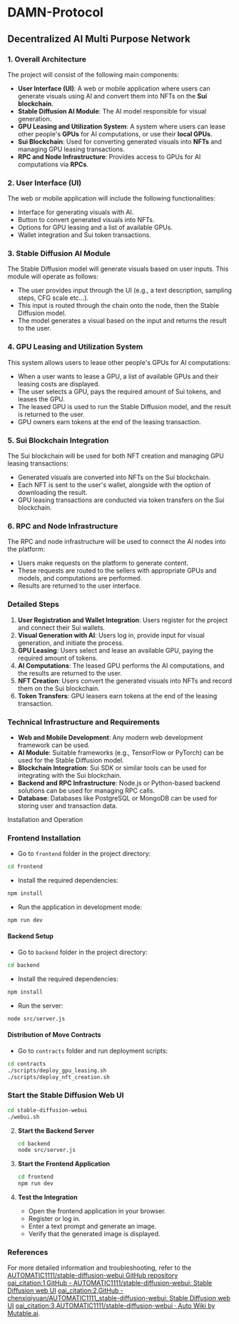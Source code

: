 # DAMN-Protocol
## Decentralized AI Multi Purpose Network

### 1. Overall Architecture
The project will consist of the following main components:
- **User Interface (UI)**: A web or mobile application where users can generate visuals using AI and convert them into NFTs on the **Sui blockchain**.
- **Stable Diffusion AI Module**: The AI model responsible for visual generation.
- **GPU Leasing and Utilization System**: A system where users can lease other people's **GPUs** for AI computations, or use their **local GPUs**.
- **Sui Blockchain**: Used for converting generated visuals into **NFTs** and managing GPU leasing transactions.
- **RPC and Node Infrastructure**: Provides access to GPUs for AI computations via **RPCs**.

### 2. User Interface (UI)
The web or mobile application will include the following functionalities:
- Interface for generating visuals with AI.
- Button to convert generated visuals into NFTs.
- Options for GPU leasing and a list of available GPUs.
- Wallet integration and Sui token transactions.

### 3. Stable Diffusion AI Module
The Stable Diffusion model will generate visuals based on user inputs. This module will operate as follows:
- The user provides input through the UI (e.g., a text description, sampling steps, CFG scale etc...).
- This input is routed through the chain onto the node, then the Stable Diffusion model.
- The model generates a visual based on the input and returns the result to the user.

### 4. GPU Leasing and Utilization System
This system allows users to lease other people's GPUs for AI computations:
- When a user wants to lease a GPU, a list of available GPUs and their leasing costs are displayed.
- The user selects a GPU, pays the required amount of Sui tokens, and leases the GPU.
- The leased GPU is used to run the Stable Diffusion model, and the result is returned to the user.
- GPU owners earn tokens at the end of the leasing transaction.

### 5. Sui Blockchain Integration
The Sui blockchain will be used for both NFT creation and managing GPU leasing transactions:
- Generated visuals are converted into NFTs on the Sui blockchain.
- Each NFT is sent to the user's wallet, alongside with the option of downloading the result.
- GPU leasing transactions are conducted via token transfers on the Sui blockchain.

### 6. RPC and Node Infrastructure
The RPC and node infrastructure will be used to connect the AI nodes into the platform:
- Users make requests on the platform to generate content.
- These requests are routed to the sellers with appropriate GPUs and models, and computations are performed.
- Results are returned to the user interface.

### Detailed Steps
1. **User Registration and Wallet Integration**: Users register for the project and connect their Sui wallets.
2. **Visual Generation with AI**: Users log in, provide input for visual generation, and initiate the process.
3. **GPU Leasing**: Users select and lease an available GPU, paying the required amount of tokens.
4. **AI Computations**: The leased GPU performs the AI computations, and the results are returned to the user.
5. **NFT Creation**: Users convert the generated visuals into NFTs and record them on the Sui blockchain.
6. **Token Transfers**: GPU leasers earn tokens at the end of the leasing transaction.

### Technical Infrastructure and Requirements
- **Web and Mobile Development**: Any modern web development framework can be used.
- **AI Module**: Suitable frameworks (e.g., TensorFlow or PyTorch) can be used for the Stable Diffusion model.
- **Blockchain Integration**: Sui SDK or similar tools can be used for integrating with the Sui blockchain.
- **Backend and RPC Infrastructure**: Node.js or Python-based backend solutions can be used for managing RPC calls.
- **Database**: Databases like PostgreSQL or MongoDB can be used for storing user and transaction data.

Installation and Operation

### Frontend Installation

- Go to `frontend` folder in the project directory:
```bash
cd frontend
```

- Install the required dependencies:
```bash
npm install
```

- Run the application in development mode:
```bash
npm run dev
```

#### Backend Setup

- Go to `backend` folder in the project directory:
```bash
cd backend
```

- Install the required dependencies:
```bash
npm install
```

- Run the server:
```bash
node src/server.js
```

#### Distribution of Move Contracts

- Go to `contracts` folder and run deployment scripts:
```bash
cd contracts
./scripts/deploy_gpu_leasing.sh
./scripts/deploy_nft_creation.sh
```
### Start the Stable Diffusion Web UI

   ```bash
   cd stable-diffusion-webui
   ./webui.sh
   ```

2. **Start the Backend Server**
   ```bash
   cd backend
   node src/server.js
   ```

3. **Start the Frontend Application**
   ```bash
   cd frontend
   npm run dev
   ```

4. **Test the Integration**
   - Open the frontend application in your browser.
   - Register or log in.
   - Enter a text prompt and generate an image.
   - Verify that the generated image is displayed.

### References
For more detailed information and troubleshooting, refer to the [AUTOMATIC1111/stable-diffusion-webui GitHub repository](https://github.com/AUTOMATIC1111/stable-diffusion-webui) [oai_citation:1,GitHub - AUTOMATIC1111/stable-diffusion-webui: Stable Diffusion web UI](https://github.com/AUTOMATIC1111/stable-diffusion-webui) [oai_citation:2,GitHub - chenxiqiyuan/AUTOMATIC1111_stable-diffusion-webui: Stable Diffusion web UI](https://github.com/chenxiqiyuan/AUTOMATIC1111_stable-diffusion-webui) [oai_citation:3,AUTOMATIC1111/stable-diffusion-webui · Auto Wiki by Mutable.ai](https://wiki.mutable.ai/AUTOMATIC1111/stable-diffusion-webui).
